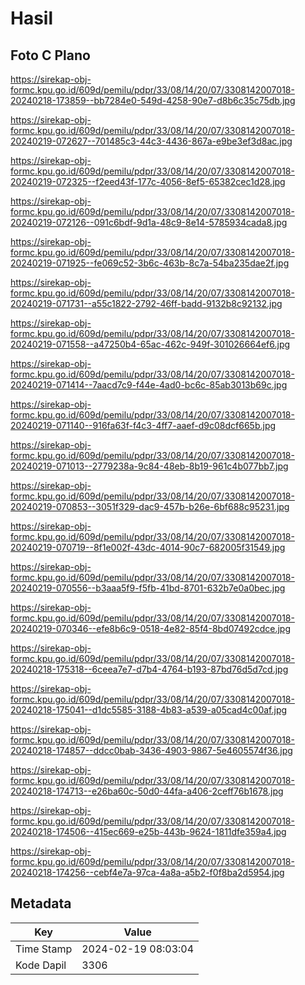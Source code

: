 # Hasil

## Foto C Plano

https://sirekap-obj-formc.kpu.go.id/609d/pemilu/pdpr/33/08/14/20/07/3308142007018-20240218-173859--bb7284e0-549d-4258-90e7-d8b6c35c75db.jpg

https://sirekap-obj-formc.kpu.go.id/609d/pemilu/pdpr/33/08/14/20/07/3308142007018-20240219-072627--701485c3-44c3-4436-867a-e9be3ef3d8ac.jpg

https://sirekap-obj-formc.kpu.go.id/609d/pemilu/pdpr/33/08/14/20/07/3308142007018-20240219-072325--f2eed43f-177c-4056-8ef5-65382cec1d28.jpg

https://sirekap-obj-formc.kpu.go.id/609d/pemilu/pdpr/33/08/14/20/07/3308142007018-20240219-072126--091c6bdf-9d1a-48c9-8e14-5785934cada8.jpg

https://sirekap-obj-formc.kpu.go.id/609d/pemilu/pdpr/33/08/14/20/07/3308142007018-20240219-071925--fe069c52-3b6c-463b-8c7a-54ba235dae2f.jpg

https://sirekap-obj-formc.kpu.go.id/609d/pemilu/pdpr/33/08/14/20/07/3308142007018-20240219-071731--a55c1822-2792-46ff-badd-9132b8c92132.jpg

https://sirekap-obj-formc.kpu.go.id/609d/pemilu/pdpr/33/08/14/20/07/3308142007018-20240219-071558--a47250b4-65ac-462c-949f-301026664ef6.jpg

https://sirekap-obj-formc.kpu.go.id/609d/pemilu/pdpr/33/08/14/20/07/3308142007018-20240219-071414--7aacd7c9-f44e-4ad0-bc6c-85ab3013b69c.jpg

https://sirekap-obj-formc.kpu.go.id/609d/pemilu/pdpr/33/08/14/20/07/3308142007018-20240219-071140--916fa63f-f4c3-4ff7-aaef-d9c08dcf665b.jpg

https://sirekap-obj-formc.kpu.go.id/609d/pemilu/pdpr/33/08/14/20/07/3308142007018-20240219-071013--2779238a-9c84-48eb-8b19-961c4b077bb7.jpg

https://sirekap-obj-formc.kpu.go.id/609d/pemilu/pdpr/33/08/14/20/07/3308142007018-20240219-070853--3051f329-dac9-457b-b26e-6bf688c95231.jpg

https://sirekap-obj-formc.kpu.go.id/609d/pemilu/pdpr/33/08/14/20/07/3308142007018-20240219-070719--8f1e002f-43dc-4014-90c7-682005f31549.jpg

https://sirekap-obj-formc.kpu.go.id/609d/pemilu/pdpr/33/08/14/20/07/3308142007018-20240219-070556--b3aaa5f9-f5fb-41bd-8701-632b7e0a0bec.jpg

https://sirekap-obj-formc.kpu.go.id/609d/pemilu/pdpr/33/08/14/20/07/3308142007018-20240219-070346--efe8b6c9-0518-4e82-85f4-8bd07492cdce.jpg

https://sirekap-obj-formc.kpu.go.id/609d/pemilu/pdpr/33/08/14/20/07/3308142007018-20240218-175318--6ceea7e7-d7b4-4764-b193-87bd76d5d7cd.jpg

https://sirekap-obj-formc.kpu.go.id/609d/pemilu/pdpr/33/08/14/20/07/3308142007018-20240218-175041--d1dc5585-3188-4b83-a539-a05cad4c00af.jpg

https://sirekap-obj-formc.kpu.go.id/609d/pemilu/pdpr/33/08/14/20/07/3308142007018-20240218-174857--ddcc0bab-3436-4903-9867-5e4605574f36.jpg

https://sirekap-obj-formc.kpu.go.id/609d/pemilu/pdpr/33/08/14/20/07/3308142007018-20240218-174713--e26ba60c-50d0-44fa-a406-2ceff76b1678.jpg

https://sirekap-obj-formc.kpu.go.id/609d/pemilu/pdpr/33/08/14/20/07/3308142007018-20240218-174506--415ec669-e25b-443b-9624-1811dfe359a4.jpg

https://sirekap-obj-formc.kpu.go.id/609d/pemilu/pdpr/33/08/14/20/07/3308142007018-20240218-174256--cebf4e7a-97ca-4a8a-a5b2-f0f8ba2d5954.jpg


## Metadata

| Key        | Value               |
| ---------- | ------------------- |
| Time Stamp | 2024-02-19 08:03:04 |
| Kode Dapil | 3306                |



